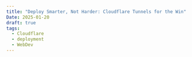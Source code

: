 ```yaml
---
title: "Deploy Smarter, Not Harder: Cloudflare Tunnels for the Win"
Date: 2025-01-20
draft: true
tags:
  - Cloudflare
  - deployment
  - WebDev
---
```

